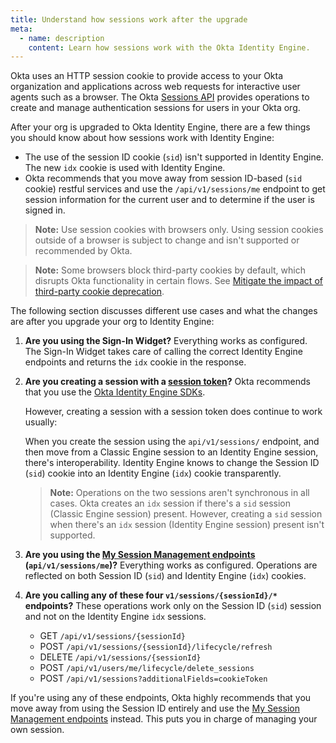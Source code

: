 ```yaml
---
title: Understand how sessions work after the upgrade
meta:
  - name: description
    content: Learn how sessions work with the Okta Identity Engine.
---
```


<ApiLifecycle access="ie" />

Okta uses an HTTP session cookie to provide access to your Okta organization and applications across web requests for interactive user agents such as a browser. The Okta [Sessions API](https://developer.okta.com/docs/api/openapi/okta-management/management/tag/Session/) provides operations to create and manage authentication sessions for users in your Okta org.

After your org is upgraded to Okta Identity Engine, there are a few things you should know about how sessions work with Identity Engine:

* The use of the session ID cookie (`sid`) isn't supported in Identity Engine. The new `idx` cookie is used with Identity Engine.
* Okta recommends that you move away from session ID-based (`sid` cookie) restful services and use the `/api/v1/sessions/me` endpoint to get session information for the current user and to determine if the user is signed in.

>**Note:** Use session cookies with browsers only. Using session cookies outside of a browser is subject to change and isn't supported or recommended by Okta.

>**Note:** Some browsers block third-party cookies by default, which disrupts Okta functionality in certain flows. See [Mitigate the impact of third-party cookie deprecation](https://help.okta.com/okta_help.htm?type=oie&id=ext-third-party-cookies).

The following section discusses different use cases and what the changes are after you upgrade your org to Identity Engine:

1. **Are you using the Sign-In Widget?** Everything works as configured. The Sign-In Widget takes care of calling the correct Identity Engine endpoints and returns the `idx` cookie in the response.

2. **Are you creating a session with a [session token](https://developer.okta.com/docs/api/openapi/okta-management/management/tag/Session/#tag/Session/operation/createSession)?** Okta recommends that you use the [Okta Identity Engine SDKs](/docs/guides/identity-engine-sdk-upgrade/).

    However, creating a session with a session token does continue to work usually:

    When you create the session using the `api/v1/sessions/` endpoint, and then move from a Classic Engine session to an Identity Engine session, there's interoperability. Identity Engine knows to change the Session ID (`sid`) cookie into an Identity Engine (`idx`) cookie transparently.

    > **Note:** Operations on the two sessions aren't synchronous in all cases. Okta creates an `idx` session if there's a `sid` session (Classic Engine session) present. However, creating a `sid` session when there's an `idx` session (Identity Engine session) present isn't supported.

3. **Are you using the [My Session Management endpoints](https://developer.okta.com/docs/api/openapi/okta-management/management/tag/Session/#tag/Session/operation/getCurrentSession) (`api/v1/sessions/me`)?** Everything works as configured. Operations are reflected on both Session ID (`sid`) and Identity Engine (`idx`) cookies.

4. **Are you calling any of these four `v1/sessions/{sessionId}/*` endpoints?** These operations work only on the Session ID (`sid`) session and not on the Identity Engine `idx` sessions.

    * GET `/api/v1/sessions/{sessionId}`
    * POST `/api/v1/sessions/{sessionId}/lifecycle/refresh`
    * DELETE `/api/v1/sessions/{sessionId}`
    * POST `/api/v1/users/me/lifecycle/delete_sessions`
    * POST `/api/v1/sessions?additionalFields=cookieToken`

If you're using any of these endpoints, Okta highly recommends that you move away from using the Session ID entirely and use the [My Session Management endpoints](https://developer.okta.com/docs/api/openapi/okta-management/management/tag/Session/#tag/Session/operation/getCurrentSession) instead. This puts you in charge of managing your own session.
